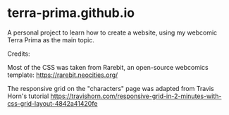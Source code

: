# terra-prima.github.io
A personal project to learn how to create a website, using my webcomic Terra Prima as the main topic.

Credits:

Most of the CSS was taken from Rarebit, an open-source webcomics template: https://rarebit.neocities.org/

The responsive grid on the "characters" page was adapted from Travis Horn's tutorial https://travishorn.com/responsive-grid-in-2-minutes-with-css-grid-layout-4842a41420fe
